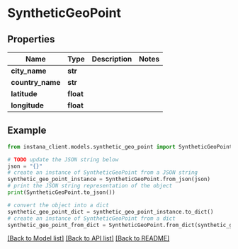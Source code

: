 # SyntheticGeoPoint


## Properties

Name | Type | Description | Notes
------------ | ------------- | ------------- | -------------
**city_name** | **str** |  | 
**country_name** | **str** |  | 
**latitude** | **float** |  | 
**longitude** | **float** |  | 

## Example

```python
from instana_client.models.synthetic_geo_point import SyntheticGeoPoint

# TODO update the JSON string below
json = "{}"
# create an instance of SyntheticGeoPoint from a JSON string
synthetic_geo_point_instance = SyntheticGeoPoint.from_json(json)
# print the JSON string representation of the object
print(SyntheticGeoPoint.to_json())

# convert the object into a dict
synthetic_geo_point_dict = synthetic_geo_point_instance.to_dict()
# create an instance of SyntheticGeoPoint from a dict
synthetic_geo_point_from_dict = SyntheticGeoPoint.from_dict(synthetic_geo_point_dict)
```
[[Back to Model list]](../README.md#documentation-for-models) [[Back to API list]](../README.md#documentation-for-api-endpoints) [[Back to README]](../README.md)


